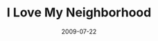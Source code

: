 ---
layout: media
category: media
series: "We Love Cincinnati"
title: "I Love My Neighborhood"
date: 2009-07-22
description: "Brad Johansen talks about what loving his neighborhood means to him."
video: "https://s3.amazonaws.com/crossroadsvideomessages/WeLoveCincy3.mp4"
video-poster: "https://www.crossroads.net/uploadedfiles/WeLoveCincy3-still.jpg"
---